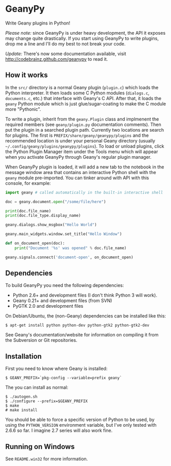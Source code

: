 GeanyPy
=======

Write Geany plugins in Python!

*Please note:* since GeanyPy is under heavy development, the API it exposes
may change quite drastically.  If you start using GeanyPy to write plugins,
drop me a line and I'll do my best to not break your code.

*Update:* There's now some documentation available, visit
http://codebrainz.github.com/geanypy to read it.

How it works
------------

In the `src/` directory is a normal Geany plugin (`plugin.c`) which loads the
Python interpreter.  It then loads some C Python modules (`dialogs.c`,
`documents.c`, etc.) that interface with Geany's C API.  After that, it loads
the `geany` Python module which is just glue/sugar-coating to make the C
module more "Pythonic".

To write a plugin, inherit from the `geany.Plugin` class and implmenent the
required members (see `geany/plugin.py` documentation comments).  Then put the
plugin in a searched plugin path.  Currently two locations are search for
plugins.  The first is `PREFIX/share/geany/geanypy/plugins` and the recommended
location is under your personal Geany directory (usually
`~/.config/geany/plugins/geanypy/plugins`).  To load or unload plugins, click
the Python Plugin Manager item under the Tools menu which will appear when you
activate GeanyPy through Geany's regular plugin manager.

When GeanyPy plugin is loaded, it will add a new tab to the notebook in the
message window area that contains an interactive Python shell with the `geany`
module pre-imported.  You can tinker around with API with this console, for
example:


```python
import geany # called automatically in the built-in interactive shell

doc = geany.document.open("/some/file/here")

print(doc.file_name)
print(doc.file_type.display_name)

geany.dialogs.show_msgbox("Hello World")

geany.main_widgets.window.set_title("Hello Window")

def on_document_open(doc):
    print("Document '%s' was opened" % doc.file_name)

geany.signals.connect('document-open', on_document_open)

```

Dependencies
------------

To build GeanyPy you need the following dependencies:

* Python 2.6+ and development files (I don't think Python 3 will work).
* Geany 0.21+ and development files (from SVN)
* PyGTK 2.0 and development files

On Debian/Ubuntu, the (non-Geany) dependencies can be installed like this:

    $ apt-get install python python-dev python-gtk2 python-gtk2-dev

See Geany's documentation/website for information on compiling it from the
Subversion or Git repositories.

Installation
------------

First you need to know where Geany is installed:

    $ GEANY_PREFIX=`pkg-config --variable=prefix geany`

The you can install as normal:

    $ ./autogen.sh
    $ ./configure --prefix=$GEANY_PREFIX
    $ make
    # make install

You should be able to force a specific version of Python to be used, by using
the `PYTHON_VERSION` environment variable, but I've only tested with 2.6.6 so
far.  I imagine 2.7 series will also work fine.

Running on Windows
------------------

See `README.win32` for more information.
